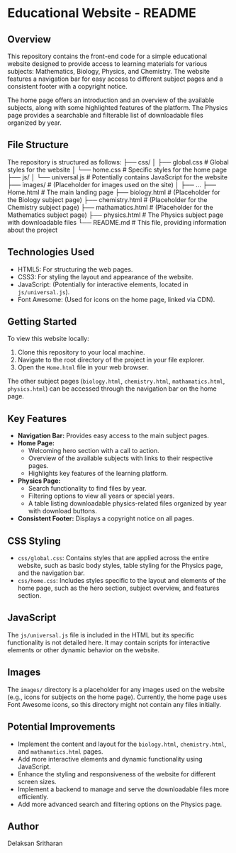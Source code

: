 # Educational Website - README

## Overview

This repository contains the front-end code for a simple educational website designed to provide access to learning materials for various subjects: Mathematics, Biology, Physics, and Chemistry. The website features a navigation bar for easy access to different subject pages and a consistent footer with a copyright notice.

The home page offers an introduction and an overview of the available subjects, along with some highlighted features of the platform. The Physics page provides a searchable and filterable list of downloadable files organized by year.

## File Structure

The repository is structured as follows:
├── css/
│   ├── global.css    # Global styles for the website
│   └── home.css      # Specific styles for the home page
├── js/
│   └── universal.js  # Potentially contains JavaScript for the website
├── images/           # (Placeholder for images used on the site)
│   ├── ...
├── Home.html         # The main landing page
├── biology.html      # (Placeholder for the Biology subject page)
├── chemistry.html    # (Placeholder for the Chemistry subject page)
├── mathamatics.html  # (Placeholder for the Mathematics subject page)
├── physics.html      # The Physics subject page with downloadable files
└── README.md         # This file, providing information about the project
## Technologies Used

* HTML5: For structuring the web pages.
* CSS3: For styling the layout and appearance of the website.
* JavaScript: (Potentially for interactive elements, located in `js/universal.js`).
* Font Awesome: (Used for icons on the home page, linked via CDN).

## Getting Started

To view this website locally:

1.  Clone this repository to your local machine.
2.  Navigate to the root directory of the project in your file explorer.
3.  Open the `Home.html` file in your web browser.

The other subject pages (`biology.html`, `chemistry.html`, `mathamatics.html`, `physics.html`) can be accessed through the navigation bar on the home page.

## Key Features

* **Navigation Bar:** Provides easy access to the main subject pages.
* **Home Page:**
    * Welcoming hero section with a call to action.
    * Overview of the available subjects with links to their respective pages.
    * Highlights key features of the learning platform.
* **Physics Page:**
    * Search functionality to find files by year.
    * Filtering options to view all years or special years.
    * A table listing downloadable physics-related files organized by year with download buttons.
* **Consistent Footer:** Displays a copyright notice on all pages.

## CSS Styling

* `css/global.css`: Contains styles that are applied across the entire website, such as basic body styles, table styling for the Physics page, and the navigation bar.
* `css/home.css`: Includes styles specific to the layout and elements of the home page, such as the hero section, subject overview, and features section.

## JavaScript

The `js/universal.js` file is included in the HTML but its specific functionality is not detailed here. It may contain scripts for interactive elements or other dynamic behavior on the website.

## Images

The `images/` directory is a placeholder for any images used on the website (e.g., icons for subjects on the home page). Currently, the home page uses Font Awesome icons, so this directory might not contain any files initially.

## Potential Improvements

* Implement the content and layout for the `biology.html`, `chemistry.html`, and `mathamatics.html` pages.
* Add more interactive elements and dynamic functionality using JavaScript.
* Enhance the styling and responsiveness of the website for different screen sizes.
* Implement a backend to manage and serve the downloadable files more efficiently.
* Add more advanced search and filtering options on the Physics page.

## Author

Delaksan Sritharan
